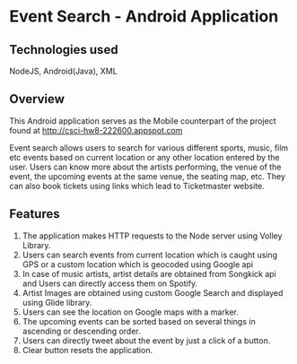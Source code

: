 # Event Search - Android Application

## Technologies used
NodeJS, Android(Java), XML

## Overview
This Android application serves as the Mobile counterpart of the project found at http://csci-hw8-222600.appspot.com

Event search allows users to search for various different sports, music, film etc events based on current location or any other location entered by the user. Users can know more about the artists performing, the venue of the event, the upcoming events at the same venue, the seating map, etc. They can also book tickets using links which lead to Ticketmaster website.

## Features
1. The application makes HTTP requests to the Node server using Volley Library. 
2. Users can search events from current location which is caught using GPS or a custom location which is geocoded using Google api
3. In case of music artists, artist details are obtained from Songkick api and Users can directly access them on Spotify.
4. Artist Images are obtained using custom Google Search and displayed using Glide library.
5. Users can see the location on Google maps with a marker.
6. The upcoming events can be sorted based on several things in ascending or descending order.
7. Users can directly tweet about the event by just a click of a button.
8. Clear button resets the application.
